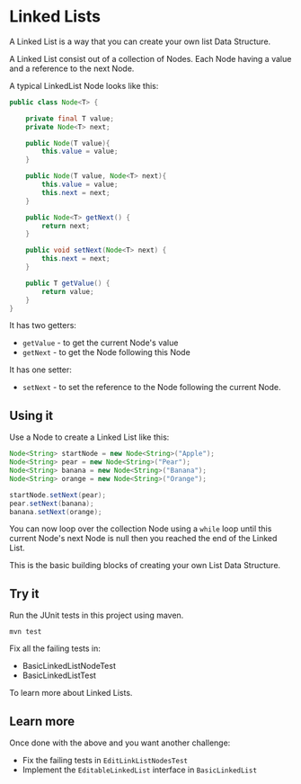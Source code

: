 # Linked Lists

A Linked List is a way that you can create your own list Data Structure.

A Linked List consist out of a collection of Nodes. Each Node having a value and a reference to the next Node.

A typical LinkedList Node looks like this:

```java
public class Node<T> {

    private final T value;
    private Node<T> next;

    public Node(T value){
        this.value = value;
    }

    public Node(T value, Node<T> next){
        this.value = value;
        this.next = next;
    }

    public Node<T> getNext() {
        return next;
    }

    public void setNext(Node<T> next) {
        this.next = next;
    }

    public T getValue() {
        return value;
    }
}
```

It has two getters:

* `getValue` - to get the current Node's value
* `getNext` - to get the Node following this Node

It has one setter:

* `setNext` - to set the reference to the Node following the current Node.

## Using it

Use a Node to create a Linked List like this:

```java
Node<String> startNode = new Node<String>("Apple");
Node<String> pear = new Node<String>("Pear");
Node<String> banana = new Node<String>("Banana");
Node<String> orange = new Node<String>("Orange");

startNode.setNext(pear);
pear.setNext(banana);
banana.setNext(orange);

```

You can now loop over the collection Node using a `while` loop until this current Node's next Node is null then you reached the end of the Linked List.

This is the basic building blocks of creating your own List Data Structure.

## Try it

Run the JUnit tests in this project using maven.

```
mvn test
```

Fix all the failing tests in:

* BasicLinkedListNodeTest
* BasicLinkedListTest

To learn more about Linked Lists.

## Learn more

Once done with the above and you want another challenge:

* Fix the failing tests in `EditLinkListNodesTest`
* Implement the `EditableLinkedList` interface in `BasicLinkedList`

  






